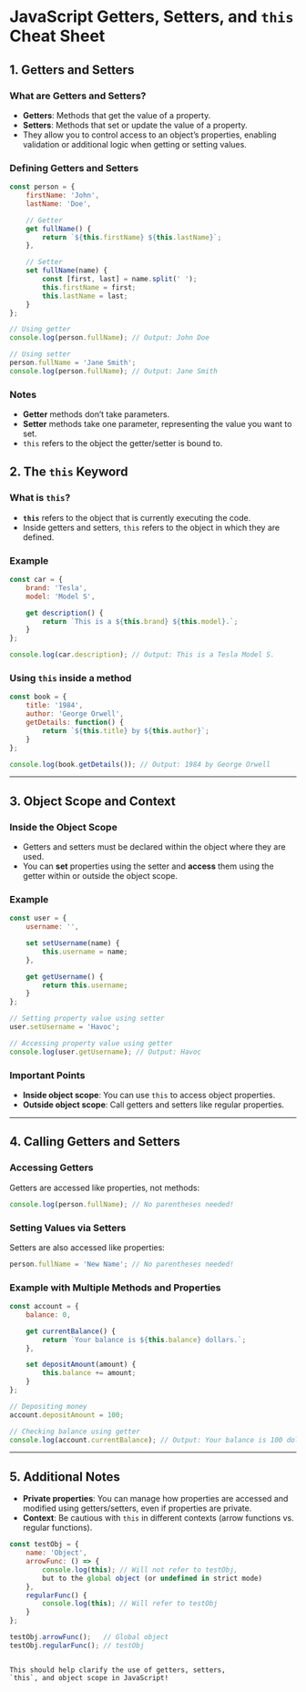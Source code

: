 # JavaScript Getters, Setters, and `this` Cheat Sheet

## 1. Getters and Setters

### What are Getters and Setters?

- **Getters**: Methods that get the value of a property.
- **Setters**: Methods that set or update the value of a property.
- They allow you to control access to an object’s properties, enabling validation or additional logic when getting or setting values.

### Defining Getters and Setters

```js
const person = {
    firstName: 'John',
    lastName: 'Doe',

    // Getter
    get fullName() {
        return `${this.firstName} ${this.lastName}`;
    },

    // Setter
    set fullName(name) {
        const [first, last] = name.split(' ');
        this.firstName = first;
        this.lastName = last;
    }
};

// Using getter
console.log(person.fullName); // Output: John Doe

// Using setter
person.fullName = 'Jane Smith';
console.log(person.fullName); // Output: Jane Smith
```

### Notes

- **Getter** methods don’t take parameters.
- **Setter** methods take one parameter, representing the value you want to set.
- `this` refers to the object the getter/setter is bound to.


## 2. The `this` Keyword

### What is `this`?

- **`this`** refers to the object that is currently executing the code.
- Inside getters and setters, `this` refers to the object in which they are defined.

### Example

```js
const car = {
    brand: 'Tesla',
    model: 'Model S',

    get description() {
        return `This is a ${this.brand} ${this.model}.`;
    }
};

console.log(car.description); // Output: This is a Tesla Model S.
```

### Using `this` inside a method

```js
const book = {
    title: '1984',
    author: 'George Orwell',
    getDetails: function() {
        return `${this.title} by ${this.author}`;
    }
};

console.log(book.getDetails()); // Output: 1984 by George Orwell
```

---

## 3. Object Scope and Context

### Inside the Object Scope

- Getters and setters must be declared within the object where they are used.
- You can **set** properties using the setter and **access**
them using the getter within or outside the object scope.

### Example

```js
const user = {
    username: '',

    set setUsername(name) {
        this.username = name;
    },

    get getUsername() {
        return this.username;
    }
};

// Setting property value using setter
user.setUsername = 'Havoc';

// Accessing property value using getter
console.log(user.getUsername); // Output: Havoc
```

### Important Points

- **Inside object scope**: You can use `this` to access
  object properties.
- **Outside object scope**: Call getters and setters like regular properties.

---

## 4. Calling Getters and Setters

### Accessing Getters

Getters are accessed like properties, not methods:

```js
console.log(person.fullName); // No parentheses needed!
```

### Setting Values via Setters

Setters are also accessed like properties:

```js
person.fullName = 'New Name'; // No parentheses needed!
```

### Example with Multiple Methods and Properties

```js
const account = {
    balance: 0,

    get currentBalance() {
        return `Your balance is ${this.balance} dollars.`;
    },

    set depositAmount(amount) {
        this.balance += amount;
    }
};

// Depositing money
account.depositAmount = 100;

// Checking balance using getter
console.log(account.currentBalance); // Output: Your balance is 100 dollars.
```

---

## 5. Additional Notes

- **Private properties**: You can manage how properties are
  accessed and modified using getters/setters, even if
  properties are private.
- **Context**: Be cautious with `this` in different contexts (arrow functions vs. regular functions).

```js
const testObj = {
    name: 'Object',
    arrowFunc: () => {
        console.log(this); // Will not refer to testObj,
        but to the global object (or undefined in strict mode)
    },
    regularFunc() {
        console.log(this); // Will refer to testObj
    }
};

testObj.arrowFunc();   // Global object
testObj.regularFunc(); // testObj
```

```

This should help clarify the use of getters, setters,
`this`, and object scope in JavaScript!
```
